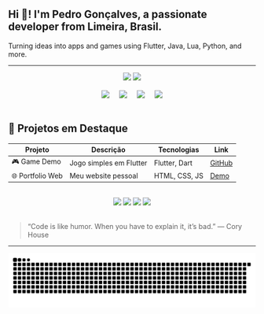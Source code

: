 <h2 align="left">Hi 👋! I'm Pedro Gonçalves, a passionate developer from Limeira, Brasil.</h2>
<p align="left">Turning ideas into apps and games using Flutter, Java, Lua, Python, and more.</p>

<hr>

<div align="center">
  <img src="https://github-readme-stats.vercel.app/api?username=pedrokGs&show_icons=true&theme=dracula&count_private=true" height="150" />
  <img src="https://github-readme-stats.vercel.app/api/top-langs?username=pedrokGs&layout=compact&theme=dracula&langs_count=5" height="150" />
</div>

<br>

<div align="center">
  <img src="https://cdn.jsdelivr.net/gh/devicons/devicon/icons/flutter/flutter-original.svg" height="30" />
  <img width="12" />
  <img src="https://cdn.jsdelivr.net/gh/devicons/devicon/icons/lua/lua-original.svg" height="30" />
  <img width="12" />
  <img src="https://cdn.jsdelivr.net/gh/devicons/devicon/icons/java/java-original.svg" height="30" />
  <img width="12" />
  <img src="https://cdn.jsdelivr.net/gh/devicons/devicon/icons/python/python-original.svg" height="30" />
</div>

<br>

## 🚀 Projetos em Destaque

| Projeto           | Descrição                    | Tecnologias           | Link                                   |
|-------------------|------------------------------|----------------------|----------------------------------------|
| 🎮 Game Demo       | Jogo simples em Flutter       | Flutter, Dart        | [GitHub](https://github.com/pedrokGs/game-demo)  |
| 🌐 Portfolio Web  | Meu website pessoal           | HTML, CSS, JS        | [Demo](https://pedrokgs.github.io)   |

<br>

<div align="center">
  <img src="https://img.shields.io/static/v1?message=YouTube&logo=youtube&color=FF0000&style=for-the-badge" height="35" />
  <img src="https://img.shields.io/static/v1?message=Instagram&logo=instagram&color=E4405F&style=for-the-badge" height="35" />
  <img src="https://img.shields.io/static/v1?message=LinkedIn&logo=linkedin&color=0077B5&style=for-the-badge" height="35" />
  <img src="https://img.shields.io/static/v1?message=Discord&logo=discord&color=7289DA&style=for-the-badge" height="35" />
</div>

<br>

> “Code is like humor. When you have to explain it, it’s bad.” — Cory House

---

<p align="center">
  <img src="https://raw.githubusercontent.com/pedroKgs/pedroKgs/output/snake.svg" alt="Snake animation" />
</p>
